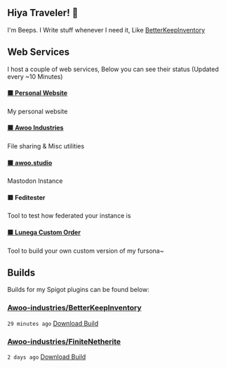 ## Hiya Traveler! 👋
I'm Beeps. I Write stuff whenever I need it, Like [BetterKeepInventory](https://github.com/Awoo-Industries/BetterKeepInventory)

## Web Services
I host a couple of web services, Below you can see their status (Updated every ~10 Minutes)

#### [🟩 Personal Website](https://beepsterr.com)

My personal website
#### [🟩 Awoo Industries](https://awoo.industries)

File sharing & Misc utilities
#### [🟩 awoo.studio](https://awoo.studio)

Mastodon Instance
#### 🟥 Feditester

Tool to test how federated your instance is
#### [🟩 Lunega Custom Order](https://order.lunega.net)

Tool to build your own custom version of my fursona~

## Builds
Builds for my Spigot plugins can be found below:

### [Awoo-industries/BetterKeepInventory](https://github.com/Awoo-industries/BetterKeepInventory)

`29 minutes ago` [Download Build](https://github.com/Awoo-industries/BetterKeepInventory/suites/28237403426/artifacts/1917782853)
### [Awoo-industries/FiniteNetherite](https://github.com/Awoo-industries/FiniteNetherite)

`2 days ago` [Download Build](https://github.com/Awoo-industries/FiniteNetherite/suites/28161628705/artifacts/1910000936)

